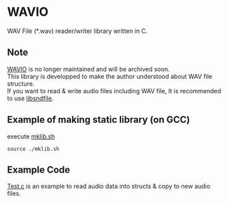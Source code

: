 # WAVIO
WAV File (*.wav) reader/writer library written in C.

## Note
[WAVIO](https://github.com/AUDIY/WAVIO) is no longer maintained and will be archived soon.  
This library is developped to make the author understood about WAV file structure.  
If you want to read & write audio files including WAV file, It is recommended to use [libsndfile](https://libsndfile.github.io/libsndfile/).  

## Example of making static library (on GCC)
execute [mklib.sh](https://github.com/AUDIY/WAVIO/blob/main/mklib.sh)
```
source ./mklib.sh
```

## Example Code
[Test.c](https://github.com/AUDIY/WAVIO/blob/main/Test.c) is an example to read audio data into structs & copy to new audio files.
